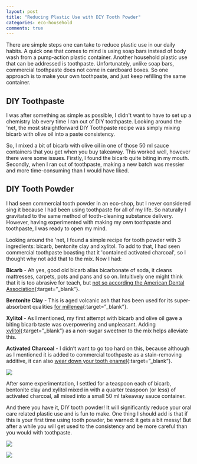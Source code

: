 ```yaml
---
layout: post
title: "Reducing Plastic Use with DIY Tooth Powder"
categories: eco-household
comments: true
---
```


There are simple steps one can take to reduce plastic use in our daily habits. A quick one that comes to mind is using soap bars instead of body wash from a pump-action plastic container. Another household plastic use that can be addressed is toothpaste. Unfortunately, unlike soap bars, commercial toothpaste does not come in cardboard boxes. So one approach is to make your own toothpaste, and just keep refilling the same container.

## DIY Toothpaste

I was after something as simple as possible, I didn't want to have to set up a chemistry lab every time I ran out of DIY toothpaste. Looking around the 'net, the most straightforward DIY Toothpaste recipe was simply mixing bicarb with olive oil into a paste consistency.

So, I mixed a bit of bicarb with olive oil in one of those 50 ml sauce containers that you get when you buy takeaway. This worked well, however there were some issues. Firstly, I found the bicarb quite biting in my mouth. Secondly, when I ran out of toothpaste, making a new batch was messier and more time-consuming than I would have liked.

## DIY Tooth Powder

I had seen commercial tooth powder in an eco-shop, but I never considered sing it because I had been using toothpaste for all of my life. So naturally I gravitated to the same method of tooth-cleaning substance delivery. However, having experimented with making my own toothpaste and toothpaste, I was ready to open my mind.

Looking around the 'net, I found a simple recipe for tooth powder with 3 ingredients: bicarb, bentonite clay and xylitol. To add to that, I had seen commercial toothpaste boasting that it 'contained activated charcoal', so I thought why not add that to the mix. Now I had:

**Bicarb** - Ah yes, good old bicarb alias bicarbonate of soda, it cleans mattresses, carpets, pots and pans and so on. Intuitively one might think that it is too abrasive for teach, but [not so according the American Dental Association](https://jada.ada.org/article/S0002-8177(17)30812-7/fulltext){:target=”_blank”}.

**Bentonite Clay** - This is aged volcanic ash that has been used for its super-absorbent qualities [for millenea](https://www.webmd.com/a-to-z-guides/bentonite-clay-benefits){:target=”_blank”}.

**Xylitol** - As I mentioned, my first attempt with bicarb and olive oil gave a biting bicarb taste was overpowering and unpleasant. Adding [xylitol](https://en.wikipedia.org/wiki/Xylitol){:target=”_blank”} as a non-sugar sweetner to the mix helps alleviate this.

**Activated Charcoal** - I didn’t want to go too hard on this, because although as I mentioned it is added to commercial toothpaste as a stain-removing additive, it can also [wear down your tooth enamel](https://www.webmd.com/oral-health/what-to-know-about-activated-charcoal-whitening){:target=”_blank”}.

<a href="https://lh3.googleusercontent.com/pw/AP1GczODWkA0LU6BiVco6B40CRY4yafbbCqVsWFaeyIBvN65zI__9yUY7Cw1RvDX1F9hVeY3PU5Ag3X-hbbUcnJtbFpurNUwiZMtNH8M8-9saf_aJTuYkYk=w2400?source=screenshot.guru"> <img src="https://lh3.googleusercontent.com/pw/AP1GczODWkA0LU6BiVco6B40CRY4yafbbCqVsWFaeyIBvN65zI__9yUY7Cw1RvDX1F9hVeY3PU5Ag3X-hbbUcnJtbFpurNUwiZMtNH8M8-9saf_aJTuYkYk=w600-h360-p-k" /> </a>

After some experimentation, I settled for a teaspoon each of bicarb, bentonite clay and xylitol mixed in with a quarter teaspoon (or less) of activated charcoal, all mixed into a small 50 ml takeaway sauce container.

And there you have it, DIY tooth powder! It will significantly reduce your oral care related plastic use and is fun to make. One thing I should add is that if this is your first time using tooth powder, be warned: it gets a bit messy! But after a while you will get used to the consistency and be more careful than you would with toothpaste.

<a href="https://lh3.googleusercontent.com/pw/AP1GczOXif4-TIZyisVDeOgl1P-Efol-4onVEeWoFg3zy_p5W09qzxPI6XKsnc2HaIv9f2kHptdr9Yr_WvxP-hfbIpVcSpZc9aAM1pWQ43zvFpbGEo14I6k=w2400?source=screenshot.guru"> <img src="https://lh3.googleusercontent.com/pw/AP1GczOXif4-TIZyisVDeOgl1P-Efol-4onVEeWoFg3zy_p5W09qzxPI6XKsnc2HaIv9f2kHptdr9Yr_WvxP-hfbIpVcSpZc9aAM1pWQ43zvFpbGEo14I6k=w600-h315-p-k" /> </a>

<a href="https://lh3.googleusercontent.com/pw/AP1GczOdcrMl-0q2avkIdNg-vla4_U76xvKGwK41Tn8WTU2H61v4-cFYHdk8m5Lsq5n4Z4nbG0O1G_0tHEMojgXHOxgShogAdTkYserezqhxdP0h3Eva9t0=w2400?source=screenshot.guru"> <img src="https://lh3.googleusercontent.com/pw/AP1GczOdcrMl-0q2avkIdNg-vla4_U76xvKGwK41Tn8WTU2H61v4-cFYHdk8m5Lsq5n4Z4nbG0O1G_0tHEMojgXHOxgShogAdTkYserezqhxdP0h3Eva9t0=w600-h315-p-k" /> </a>



